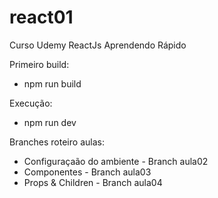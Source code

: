 # react01

Curso Udemy ReactJs Aprendendo Rápido

Primeiro build:

- npm run build

Execução:

- npm run dev


Branches roteiro aulas:

- Configuraçaão do ambiente - Branch aula02
- Componentes - Branch aula03
- Props & Children - Branch aula04


